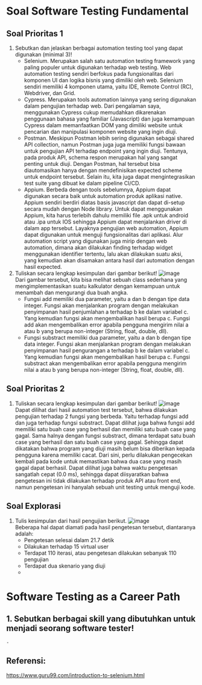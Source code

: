 # Soal Software Testing Fundamental
## Soal Prioritas 1
1. Sebutkan dan jelaskan berbagai automation testing tool yang dapat digunakan (minimal 3)!
    - Selenium. Merupakan salah satu automation testing framework yang paling populer untuk digunakan terhadap web testing. Web automation testing sendiri berfokus pada fungsionalitas dari komponen UI dan logika bisnis yang dimiliki oleh web. Selenium sendiri memiliki 4 komponen utama, yaitu IDE, Remote Control (RC), Webdriver, dan Grid. 
    - Cypress. Merupakan tools automation lainnya yang sering digunakan dalam pengujian terhadap web. Dari pengalaman saya, menggunakan Cypress cukup memudahkan dikarenakan penggunaan bahasa yang familiar (Javascript) dan juga kemampuan Cypress dalam memanfaatkan DOM yang dimiliki website untuk pencarian dan manipulasi komponen website yang ingin diuji. 
    - Postman. Meskipun Postman lebih sering digunakan sebagai shared API collection, namun Postman juga juga memiliki fungsi bawaan untuk pengujian API terhadap endpoint yang ingin diuji. Tentunya, pada produk API, schema respon merupakan hal yang sangat penting untuk diuji. Dengan Postman, hal tersebut bisa diautomasikan hanya dengan mendefinisikan expected scheme untuk endpoint tersebut. Selain itu, kita juga dapat mengintegrasikan test suite yang dibuat ke dalam pipeline CI/CD.
    - Appium. Berbeda dengan tools sebelumnya, Appium dapat digunakan secara baik untuk automation produk aplikasi native. Appium sendiri berdiri diatas basis javascript dan dapat di-setup secara mudah dengan Node library. Untuk dapat menggunakan Appium, kita harus terlebih dahulu memiliki file .apk untuk android atau .ipa untuk IOS sehingga Appium dapat menjalankan driver di dalam app tersebut. Layaknya pengujian web automation, Appium dapat digunakan untuk menguji fungsionalitas dari aplikasi. Alur automation script yang digunakan juga mirip dengan web automation, dimana akan dilakukan finding terhadap widget menggunakan identifier tertentu, lalu akan dilakukan suatu aksi, yang kemudian akan disamakan antara hasil dari automation dengan hasil expected.
2. Tuliskan secara lengkap kesimpulan dari gambar berikut!
![image](https://user-images.githubusercontent.com/70261732/219845752-d933d25b-9ad5-44b9-b834-6e9ca2cfb100.png)  
Dari gambar tersebut, kita bisa melihat sebuah class sederhana yang mengimplementasikan suatu kalkulator dengan kemampuan untuk menambah dan mengurangi dua buah angka. 
   - Fungsi add memiliki dua parameter, yaitu a dan b dengan tipe data integer. Fungsi akan menjalankan program dengan melakukan penyimpanan hasil penjumlahan a terhadap b ke dalam variabel c. Yang kemudian fungsi akan mengembalikan hasil berupa c. Fungsi add akan mengembalikan error apabila pengguna mengirim nilai a atau b yang berupa non-integer (String, float, double, dll).
   - Fungsi substract memiliki dua parameter, yaitu a dan b dengan tipe data integer. Fungsi akan menjalankan program dengan melakukan penyimpanan hasil pengurangan a terhadap b ke dalam variabel c. Yang kemudian fungsi akan mengembalikan hasil berupa c. Fungsi substract akan mengembalikan error apabila pengguna mengirim nilai a atau b yang berupa non-integer (String, float, double, dll).

## Soal Prioritas 2
1. Tuliskan secara lengkap kesimpulan dari gambar berikut!
![image](https://user-images.githubusercontent.com/70261732/219846169-f117b09e-dc7f-40ec-8f17-bef807bfc86c.png)  
Dapat dilihat dari hasil automation test tersebut, bahwa dilakukan pengujian terhadap 2 fungsi yang berbeda. Yaitu terhadap fungsi add dan juga terhadap fungsi substract. Dapat dilihat juga bahwa fungsi add memiliki satu buah case yang berhasil dan memiliki satu buah case yang gagal. Sama halnya dengan fungsi substract, dimana terdapat satu buah case yang berhasil dan satu buah case yang gagal. Sehingga dapat dikatakan bahwa program yang diuji masih belum bisa diberikan kepada pengguna karena memiliki cacat. Dari sini, perlu dilakukan pengecekan kembali pada kode untuk memastikan bahwa dua case yang masih gagal dapat berhasil. Dapat dilihat juga bahwa waktu pengetesan sangatlah cepat (0.0 ms), sehingga dapat diisyaratkan bahwa pengetesan ini tidak dilakukan terhadap produk API atau front end, namun pengetesan ini hanyalah sebuah unit testing untuk menguji kode. 
## Soal Explorasi
1. Tulis kesimpulan dari hasil pengujian berikut.
![image](https://user-images.githubusercontent.com/70261732/219846830-73e5d508-4759-4820-8bbd-4dff8f89c3a5.png)  
Beberapa hal dapat diamati pada hasil pengetesan tersebut, diantaranya adalah:
    - Pengetesan selesai dalam 21.7 detik
    - Dilakukan terhadap 15 virtual user
    - Terdapat 110 iterasi, atau pengetesan dilakukan sebanyak 110 pengujian
    - Terdapat dua skenario yang diuji
    - 

# Software Testing as a Career Path  
## 1. Sebutkan berbagai skill yang dibutuhkan untuk menjadi seorang software tester!
    - 

## Referensi:
https://www.guru99.com/introduction-to-selenium.html
